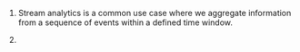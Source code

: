 



1. Stream analytics is a common use case where we aggregate information from a sequence of events within a defined time window.

2. 